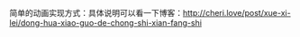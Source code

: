 ﻿简单的动画实现方式：具体说明可以看一下博客：http://cheri.love/post/xue-xi-lei/dong-hua-xiao-guo-de-chong-shi-xian-fang-shi
